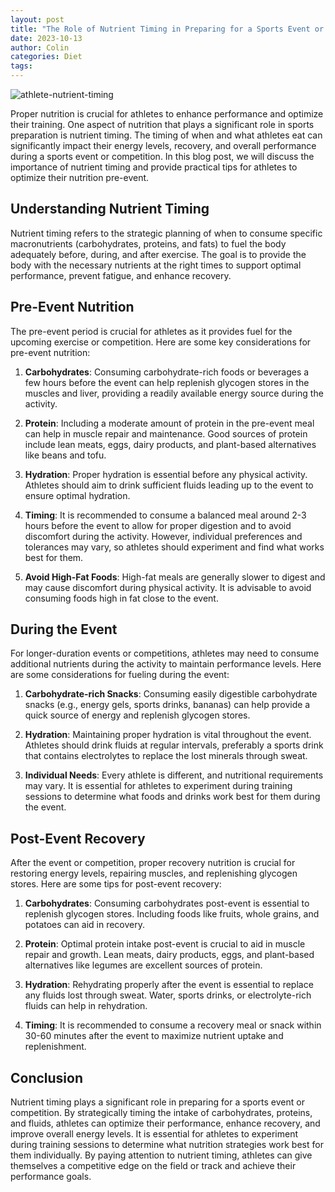 ```yaml
---
layout: post
title: "The Role of Nutrient Timing in Preparing for a Sports Event or Competition"
date: 2023-10-13
author: Colin
categories: Diet
tags: 
---
```


![athlete-nutrient-timing](https://source.unsplash.com/1600x900/?athlete-nutrient-timing)

Proper nutrition is crucial for athletes to enhance performance and optimize their training. One aspect of nutrition that plays a significant role in sports preparation is nutrient timing. The timing of when and what athletes eat can significantly impact their energy levels, recovery, and overall performance during a sports event or competition. In this blog post, we will discuss the importance of nutrient timing and provide practical tips for athletes to optimize their nutrition pre-event.

## Understanding Nutrient Timing

Nutrient timing refers to the strategic planning of when to consume specific macronutrients (carbohydrates, proteins, and fats) to fuel the body adequately before, during, and after exercise. The goal is to provide the body with the necessary nutrients at the right times to support optimal performance, prevent fatigue, and enhance recovery.

## Pre-Event Nutrition

The pre-event period is crucial for athletes as it provides fuel for the upcoming exercise or competition. Here are some key considerations for pre-event nutrition:

1. **Carbohydrates**: Consuming carbohydrate-rich foods or beverages a few hours before the event can help replenish glycogen stores in the muscles and liver, providing a readily available energy source during the activity.

2. **Protein**: Including a moderate amount of protein in the pre-event meal can help in muscle repair and maintenance. Good sources of protein include lean meats, eggs, dairy products, and plant-based alternatives like beans and tofu.

3. **Hydration**: Proper hydration is essential before any physical activity. Athletes should aim to drink sufficient fluids leading up to the event to ensure optimal hydration.

4. **Timing**: It is recommended to consume a balanced meal around 2-3 hours before the event to allow for proper digestion and to avoid discomfort during the activity. However, individual preferences and tolerances may vary, so athletes should experiment and find what works best for them.

5. **Avoid High-Fat Foods**: High-fat meals are generally slower to digest and may cause discomfort during physical activity. It is advisable to avoid consuming foods high in fat close to the event.

## During the Event

For longer-duration events or competitions, athletes may need to consume additional nutrients during the activity to maintain performance levels. Here are some considerations for fueling during the event:

1. **Carbohydrate-rich Snacks**: Consuming easily digestible carbohydrate snacks (e.g., energy gels, sports drinks, bananas) can help provide a quick source of energy and replenish glycogen stores.

2. **Hydration**: Maintaining proper hydration is vital throughout the event. Athletes should drink fluids at regular intervals, preferably a sports drink that contains electrolytes to replace the lost minerals through sweat.

3. **Individual Needs**: Every athlete is different, and nutritional requirements may vary. It is essential for athletes to experiment during training sessions to determine what foods and drinks work best for them during the event.

## Post-Event Recovery

After the event or competition, proper recovery nutrition is crucial for restoring energy levels, repairing muscles, and replenishing glycogen stores. Here are some tips for post-event recovery:

1. **Carbohydrates**: Consuming carbohydrates post-event is essential to replenish glycogen stores. Including foods like fruits, whole grains, and potatoes can aid in recovery.

2. **Protein**: Optimal protein intake post-event is crucial to aid in muscle repair and growth. Lean meats, dairy products, eggs, and plant-based alternatives like legumes are excellent sources of protein.

3. **Hydration**: Rehydrating properly after the event is essential to replace any fluids lost through sweat. Water, sports drinks, or electrolyte-rich fluids can help in rehydration.

4. **Timing**: It is recommended to consume a recovery meal or snack within 30-60 minutes after the event to maximize nutrient uptake and replenishment.

## Conclusion

Nutrient timing plays a significant role in preparing for a sports event or competition. By strategically timing the intake of carbohydrates, proteins, and fluids, athletes can optimize their performance, enhance recovery, and improve overall energy levels. It is essential for athletes to experiment during training sessions to determine what nutrition strategies work best for them individually. By paying attention to nutrient timing, athletes can give themselves a competitive edge on the field or track and achieve their performance goals.